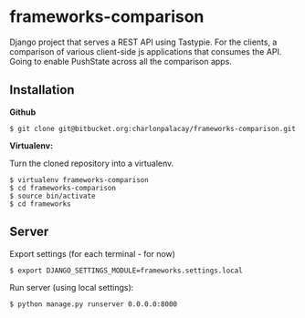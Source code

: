 frameworks-comparison
====================

Django project that serves a REST API using Tastypie. For the clients, a comparison of various client-side js applications that consumes the API. Going to enable PushState across all the comparison apps.

Installation
------------

**Github**

    $ git clone git@bitbucket.org:charlonpalacay/frameworks-comparison.git

**Virtualenv:**

Turn the cloned repository into a virtualenv.

    $ virtualenv frameworks-comparison
    $ cd frameworks-comparison
    $ source bin/activate
    $ cd frameworks
    
Server
------

Export settings (for each terminal - for now)

    $ export DJANGO_SETTINGS_MODULE=frameworks.settings.local
    
Run server (using local settings):

    $ python manage.py runserver 0.0.0.0:8000
